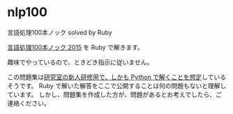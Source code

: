 # nlp100
言語処理100本ノック solved by Ruby

[言語処理100本ノック 2015](http://www.cl.ecei.tohoku.ac.jp/nlp100/) を Ruby で解きます。

趣味でやっているので、ときどき指示に従いません。

この問題集は[研究室の新人研修用で、しかも Python で解くことを想定](http://www.cl.ecei.tohoku.ac.jp/index.php?Learning%20Programming)しているそうです。
Ruby で解いた解答をここで公開することは何の問題もないと理解しています。
しかし、問題集を作成した方が、問題があるとお考えでしたら、ご連絡ください。
